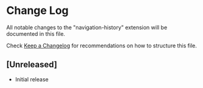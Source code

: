 # Change Log

All notable changes to the "navigation-history" extension will be documented in this file.

Check [Keep a Changelog](http://keepachangelog.com/) for recommendations on how to structure this file.

## [Unreleased]

- Initial release